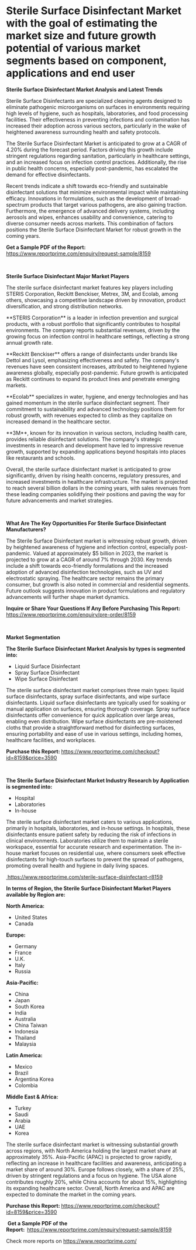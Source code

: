 <p><h1>Sterile Surface Disinfectant Market with the goal of estimating the market size and future growth potential of various market segments based on component, applications and end user</h1></p><p><strong>Sterile Surface Disinfectant Market Analysis and Latest Trends</strong></p>
<p><p>Sterile Surface Disinfectants are specialized cleaning agents designed to eliminate pathogenic microorganisms on surfaces in environments requiring high levels of hygiene, such as hospitals, laboratories, and food processing facilities. Their effectiveness in preventing infections and contamination has increased their adoption across various sectors, particularly in the wake of heightened awareness surrounding health and safety protocols.</p><p>The Sterile Surface Disinfectant Market is anticipated to grow at a CAGR of 4.20% during the forecast period. Factors driving this growth include stringent regulations regarding sanitation, particularly in healthcare settings, and an increased focus on infection control practices. Additionally, the rise in public health concerns, especially post-pandemic, has escalated the demand for effective disinfectants.</p><p>Recent trends indicate a shift towards eco-friendly and sustainable disinfectant solutions that minimize environmental impact while maintaining efficacy. Innovations in formulations, such as the development of broad-spectrum products that target various pathogens, are also gaining traction. Furthermore, the emergence of advanced delivery systems, including aerosols and wipes, enhances usability and convenience, catering to diverse consumer needs across markets. This combination of factors positions the Sterile Surface Disinfectant Market for robust growth in the coming years.</p></p>
<p><strong>Get a Sample PDF of the Report:&nbsp;</strong> <a href="https://www.reportprime.com/enquiry/request-sample/8159?utm_campaign=2805&utm_medium=2&utm_source=Github&utm_content=ia&utm_term=19032025&utm_id=sterile-surface-disinfectant">https://www.reportprime.com/enquiry/request-sample/8159</a></p>
<p>&nbsp;</p>
<p><strong>Sterile Surface Disinfectant Major Market Players</strong></p>
<p><p>The sterile surface disinfectant market features key players including STERIS Corporation, Reckitt Benckiser, Metrex, 3M, and Ecolab, among others, showcasing a competitive landscape driven by innovation, product diversification, and strong distribution networks.</p><p>**STERIS Corporation** is a leader in infection prevention and surgical products, with a robust portfolio that significantly contributes to hospital environments. The company reports substantial revenues, driven by the growing focus on infection control in healthcare settings, reflecting a strong annual growth rate.</p><p>**Reckitt Benckiser** offers a range of disinfectants under brands like Dettol and Lysol, emphasizing effectiveness and safety. The company's revenues have seen consistent increases, attributed to heightened hygiene awareness globally, especially post-pandemic. Future growth is anticipated as Reckitt continues to expand its product lines and penetrate emerging markets.</p><p>**Ecolab** specializes in water, hygiene, and energy technologies and has gained momentum in the sterile surface disinfectant segment. Their commitment to sustainability and advanced technology positions them for robust growth, with revenues expected to climb as they capitalize on increased demand in the healthcare sector.</p><p>**3M**, known for its innovation in various sectors, including health care, provides reliable disinfectant solutions. The company's strategic investments in research and development have led to impressive revenue growth, supported by expanding applications beyond hospitals into places like restaurants and schools.</p><p>Overall, the sterile surface disinfectant market is anticipated to grow significantly, driven by rising health concerns, regulatory pressures, and increased investments in healthcare infrastructure. The market is projected to reach several billion dollars in the coming years, with sales revenues from these leading companies solidifying their positions and paving the way for future advancements and market strategies.</p></p>
<p>&nbsp;</p>
<p><strong>What Are The Key Opportunities For Sterile Surface Disinfectant Manufacturers?</strong></p>
<p><p>The Sterile Surface Disinfectant market is witnessing robust growth, driven by heightened awareness of hygiene and infection control, especially post-pandemic. Valued at approximately $5 billion in 2023, the market is projected to grow at a CAGR of around 7% through 2030. Key trends include a shift towards eco-friendly formulations and the increased adoption of advanced disinfection technologies, such as UV and electrostatic spraying. The healthcare sector remains the primary consumer, but growth is also noted in commercial and residential segments. Future outlook suggests innovation in product formulations and regulatory advancements will further shape market dynamics.</p></p>
<p><strong>Inquire or Share Your Questions If Any Before Purchasing This Report:</strong> <a href="https://www.reportprime.com/enquiry/pre-order/8159?utm_campaign=2805&utm_medium=2&utm_source=Github&utm_content=ia&utm_term=19032025&utm_id=sterile-surface-disinfectant">https://www.reportprime.com/enquiry/pre-order/8159</a></p>
<p>&nbsp;</p>
<p><strong>Market Segmentation</strong></p>
<p><strong>The Sterile Surface Disinfectant Market Analysis by types is segmented into:</strong></p>
<p><ul><li>Liquid Surface Disinfectant</li><li>Spray Surface Disinfectant</li><li>Wipe Surface Disinfectant</li></ul></p>
<p><p>The sterile surface disinfectant market comprises three main types: liquid surface disinfectants, spray surface disinfectants, and wipe surface disinfectants. Liquid surface disinfectants are typically used for soaking or manual application on surfaces, ensuring thorough coverage. Spray surface disinfectants offer convenience for quick application over large areas, enabling even distribution. Wipe surface disinfectants are pre-moistened cloths that provide a straightforward method for disinfecting surfaces, ensuring portability and ease of use in various settings, including homes, healthcare facilities, and workplaces.</p></p>
<p><strong>Purchase this Report:&nbsp;</strong><a href="https://www.reportprime.com/checkout?id=8159&price=3590&utm_campaign=2805&utm_medium=2&utm_source=Github&utm_content=ia&utm_term=19032025&utm_id=sterile-surface-disinfectant">https://www.reportprime.com/checkout?id=8159&price=3590</a></p>
<p>&nbsp;</p>
<p><strong>The Sterile Surface Disinfectant Market Industry Research by Application is segmented into:</strong></p>
<p><ul><li>Hospital</li><li>Laboratories</li><li>In-house</li></ul></p>
<p><p>The sterile surface disinfectant market caters to various applications, primarily in hospitals, laboratories, and in-house settings. In hospitals, these disinfectants ensure patient safety by reducing the risk of infections in clinical environments. Laboratories utilize them to maintain a sterile workspace, essential for accurate research and experimentation. The in-house market focuses on residential use, where consumers seek effective disinfectants for high-touch surfaces to prevent the spread of pathogens, promoting overall health and hygiene in daily living spaces.</p></p>
<p><a href="https://www.reportprime.com/sterile-surface-disinfectant-r8159?utm_campaign=2805&utm_medium=2&utm_source=Github&utm_content=ia&utm_term=19032025&utm_id=sterile-surface-disinfectant">&nbsp;https://www.reportprime.com/sterile-surface-disinfectant-r8159</a></p>
<p><strong>In terms of Region, the Sterile Surface Disinfectant Market Players available by Region are:</strong></p>
<p>
    <p> <strong> North America: </strong>
        <ul>
            <li>United States</li>
            <li>Canada</li>
        </ul>
        </p> 
    <p> <strong> Europe: </strong>
        <ul>
            <li>Germany</li>
            <li>France</li>
            <li>U.K.</li>
            <li>Italy</li>
            <li>Russia</li>
        </ul>
        </p> 
    <p> <strong> Asia-Pacific: </strong>
        <ul>
            <li>China</li>
            <li>Japan</li>
            <li>South Korea</li>
            <li>India</li>
            <li>Australia</li>
            <li>China Taiwan</li>
            <li>Indonesia</li>
            <li>Thailand</li>
            <li>Malaysia</li>
        </ul>
        </p> 
    <p> <strong> Latin America: </strong>
        <ul>
            <li>Mexico</li>
            <li>Brazil</li>
            <li>Argentina Korea</li>
            <li>Colombia</li>
        </ul>
        </p> 
    <p> <strong> Middle East & Africa: </strong>
        <ul>
            <li>Turkey</li>
            <li>Saudi</li>
            <li>Arabia</li>
            <li>UAE</li>
            <li>Korea</li>
        </ul>
    </p>
    </p>
<p><p>The sterile surface disinfectant market is witnessing substantial growth across regions, with North America holding the largest market share at approximately 35%. Asia-Pacific (APAC) is projected to grow rapidly, reflecting an increase in healthcare facilities and awareness, anticipating a market share of around 30%. Europe follows closely, with a share of 25%, driven by stringent regulations and a focus on hygiene. The USA alone contributes roughly 20%, while China accounts for about 15%, highlighting its expanding healthcare sector. Overall, North America and APAC are expected to dominate the market in the coming years.</p></p>
<p><strong>Purchase this Report: </strong><a href="https://www.reportprime.com/checkout?id=8159&price=3590&utm_campaign=2805&utm_medium=2&utm_source=Github&utm_content=ia&utm_term=19032025&utm_id=sterile-surface-disinfectant">https://www.reportprime.com/checkout?id=8159&price=3590</a></p>
<p>&nbsp;<strong>Get a Sample PDF of the Report:&nbsp;&nbsp;</strong><a href="https://www.reportprime.com/enquiry/request-sample/8159?utm_campaign=2805&utm_medium=2&utm_source=Github&utm_content=ia&utm_term=19032025&utm_id=sterile-surface-disinfectant">https://www.reportprime.com/enquiry/request-sample/8159</a></p>
<p><strong></strong></p>
<p>Check more reports on <a href="https://www.reportprime.com/?utm_campaign=2805&utm_medium=2&utm_source=Github&utm_content=ia&utm_term=19032025&utm_id=sterile-surface-disinfectant">https://www.reportprime.com/</a></p>